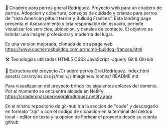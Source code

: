 🎉 Criadero para perros gneral Rodriguez.
Proyecto web para un criadero de perros. Adopcion y cobertura, consejos de cuidado y crianza para perros de "raza American pitbull terrier y Bullodg Frances". Esta landing page presenta el Asesoramiento y cria responsable del espacio, permite visualizar los servicios, ubicación, y canales de contacto. 
El objetivo es brindar una imagen profesional y moderna del lugar. 

Es una version mejorada, clonada  de otra page web https://www.cachorrosbulldog.com.ar/home-bulldog-frances.html

🛠 Tecnologías utilizadas
HTML5
CSS3
JavaScript -Jquery
Git & GitHub

📁 Estructura del proyecto
/Criadero perros Gral.Rodriguez. index.html assets/ css/styles.css js/main.js imagenes/ iconos/ README.md

Para visualizacion del proyecto brindo los siguientes enlaces del dominio. Por el momento se encuentra alojada en Netlify: https://criaderoparaperrosgralrodriguez.netlify.app/

En el mismo repositorio de git-hub ir a la seccion de "code" y descargarlo en formato "zip" o con el codigo de clonacion en la terminal del dektop local - editor de texto y la opcion de Forkear el proyecto desde su cuenta github
